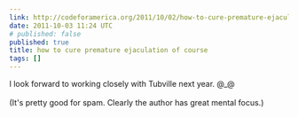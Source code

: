 ```yaml
---
link: http://codeforamerica.org/2011/10/02/how-to-cure-premature-ejaculation-of-course/
date: 2011-10-03 11:24 UTC
# published: false
published: true
title: how to cure premature ejaculation of course
tags: []
---
```


I look forward to working closely with Tubville next year.  @_@<br><br>(It's pretty good for spam. Clearly the author has great mental focus.)
